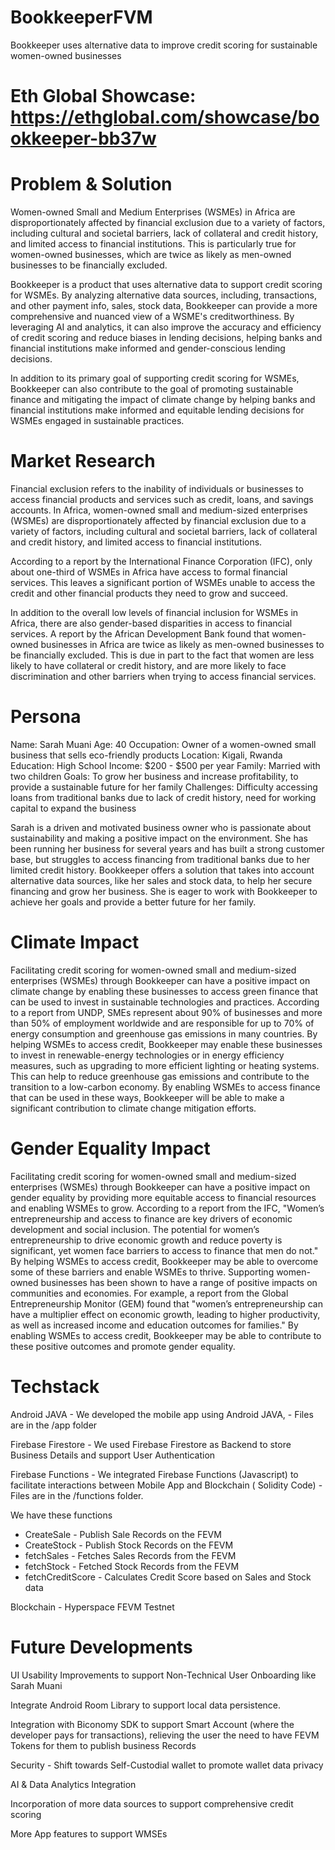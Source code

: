 # BookkeeperFVM
Bookkeeper uses alternative data to improve credit scoring for sustainable women-owned businesses

# Eth Global Showcase: https://ethglobal.com/showcase/bookkeeper-bb37w

# Problem & Solution
Women-owned Small and Medium Enterprises (WSMEs) in Africa are disproportionately affected by financial exclusion due to a variety of factors, including cultural and societal barriers, lack of collateral and credit history, and limited access to financial institutions. This is particularly true for women-owned businesses, which are twice as likely as men-owned businesses to be financially excluded.

Bookkeeper is a product that uses alternative data to support credit scoring for WSMEs. By analyzing alternative data sources, including, transactions, and other payment info, sales, stock data, Bookkeeper can provide a more comprehensive and nuanced view of a WSME's creditworthiness. By leveraging AI and analytics, it can also improve the accuracy and efficiency of credit scoring and reduce biases in lending decisions, helping banks and financial institutions make informed and gender-conscious lending decisions.

In addition to its primary goal of supporting credit scoring for WSMEs, Bookkeeper can also contribute to the goal of promoting sustainable finance and mitigating the impact of climate change by helping banks and financial institutions make informed and equitable lending decisions for WSMEs engaged in sustainable practices.

# Market Research
Financial exclusion refers to the inability of individuals or businesses to access financial products and services such as credit, loans, and savings accounts. In Africa, women-owned small and medium-sized enterprises (WSMEs) are disproportionately affected by financial exclusion due to a variety of factors, including cultural and societal barriers, lack of collateral and credit history, and limited access to financial institutions.

According to a report by the International Finance Corporation (IFC), only about one-third of WSMEs in Africa have access to formal financial services. This leaves a significant portion of WSMEs unable to access the credit and other financial products they need to grow and succeed.

In addition to the overall low levels of financial inclusion for WSMEs in Africa, there are also gender-based disparities in access to financial services. A report by the African Development Bank found that women-owned businesses in Africa are twice as likely as men-owned businesses to be financially excluded. This is due in part to the fact that women are less likely to have collateral or credit history, and are more likely to face discrimination and other barriers when trying to access financial services.

# Persona

Name: Sarah Muani
Age: 40
Occupation: Owner of a women-owned small business that sells eco-friendly products
Location: Kigali, Rwanda
Education: High School
Income: $200 - $500 per year
Family: Married with two children
Goals: To grow her business and increase profitability, to provide a sustainable future for her family
Challenges: Difficulty accessing loans from traditional banks due to lack of credit history, need for working capital to expand the business

Sarah is a driven and motivated business owner who is passionate about sustainability and making a positive impact on the environment. She has been running her business for several years and has built a strong customer base, but struggles to access financing from traditional banks due to her limited credit history. Bookkeeper offers a solution that takes into account alternative data sources, like her sales and stock data, to help her secure financing and grow her business. She is eager to work with Bookkeeper to achieve her goals and provide a better future for her family.


# Climate Impact
Facilitating credit scoring for women-owned small and medium-sized
enterprises (WSMEs) through Bookkeeper can have a positive
impact on climate change by enabling these businesses to access
green finance that can be used to invest in sustainable technologies
and practices. According to a report from UNDP, SMEs represent
about 90% of businesses and more than 50% of employment
worldwide and are responsible for up to 70% of energy consumption
and greenhouse gas emissions in many countries. By helping
WSMEs to access credit, Bookkeeper may enable these businesses
to invest in renewable-energy technologies or in energy efficiency
measures, such as upgrading to more efficient lighting or heating
systems. This can help to reduce greenhouse gas emissions and
contribute to the transition to a low-carbon economy. By enabling
WSMEs to access finance that can be used in these ways,
Bookkeeper will be able to make a significant contribution to climate
change mitigation efforts.

# Gender Equality Impact

Facilitating credit scoring for women-owned small and medium-sized
enterprises (WSMEs) through Bookkeeper can have a positive
impact on gender equality by providing more equitable access to
financial resources and enabling WSMEs to grow. According to a
report from the IFC, "Women’s entrepreneurship and access to
finance are key drivers of economic development and social
inclusion. The potential for women’s entrepreneurship to drive
economic growth and reduce poverty is significant, yet women face
barriers to access to finance that men do not." By helping WSMEs to
access credit, Bookkeeper may be able to overcome some of these
barriers and enable WSMEs to thrive.
Supporting women-owned businesses has been shown to have a
range of positive impacts on communities and economies. For
example, a report from the Global Entrepreneurship Monitor (GEM)
found that "women’s entrepreneurship can have a multiplier effect on
economic growth, leading to higher productivity, as well as increased
income and education outcomes for families." By enabling WSMEs to
access credit, Bookkeeper may be able to contribute to these
positive outcomes and promote gender equality.

# Techstack
Android JAVA - We developed the mobile app using Android JAVA, - Files are in the /app folder

Firebase Firestore - We used Firebase Firestore as Backend to store Business Details and support User Authentication

Firebase Functions - We integrated Firebase Functions (Javascript) to facilitate interactions between Mobile App and Blockchain ( Solidity Code) - Files are in the /functions folder.

We have these functions
- CreateSale - Publish Sale Records on the FEVM
- CreateStock - Publish Stock Records on the FEVM
- fetchSales - Fetches Sales Records from the FEVM
- fetchStock - Fetched Stock Records from the FEVM
- fetchCreditScore - Calculates Credit Score based on Sales and Stock data

Blockchain - Hyperspace FEVM Testnet

# Future Developments

UI Usability Improvements to support Non-Technical User Onboarding like Sarah Muani

Integrate Android Room Library to support local data persistence.

Integration with Biconomy SDK to support Smart Account (where the developer pays for transactions), relieving the user the need to have FEVM Tokens for them to publish business Records

Security - Shift towards Self-Custodial wallet to promote wallet data privacy

AI & Data Analytics Integration

Incorporation of more data sources to support comprehensive credit scoring

More App features to support WMSEs